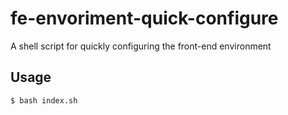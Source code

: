 # fe-envoriment-quick-configure

A shell script for quickly configuring the front-end environment

## Usage

```bash
$ bash index.sh
```
